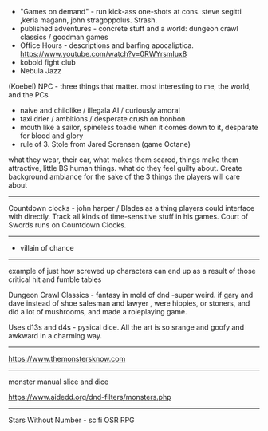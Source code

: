 
* "Games on demand" - run kick-ass one-shots at cons.  steve segitti ,keria magann, john stragoppolus. Strash.
* published adventures - concrete stuff and a world:  dungeon crawl classics / goodman games
* Office Hours - descriptions and barfing apocaliptica. https://www.youtube.com/watch?v=0RWYrsmIux8
* kobold fight club
* Nebula Jazz


(Koebel) NPC - three things that matter. most interesting to me, the world, and the PCs
  - naive and childlike / illegala AI / curiously amoral
  - taxi drier / ambitions / desperate crush on bonbon
  - mouth like a sailor, spineless toadie when it comes down to it,  desparate for blood and glory
  - rule of 3.  Stole from Jared Sorensen (game Octane)

what they wear, their car, what makes them scared, things make them attractive,
little BS human things. what do they feel guilty about. Create background ambiance
for the sake of the 3 things the players will care about

----------
Countdown clocks - john harper / Blades as a thing players could interface with
directly.  Track all kinds of time-sensitive stuff in his games. Court of Swords
runs on Countdown Clocks.

----------

* villain of chance

----------

example of just how screwed up characters can end up as a result of those critical hit and fumble tables

Dungeon Crawl Classics - fantasy in mold of dnd -super weird. if gary and dave instead of
shoe salesman and lawyer , were hippies, or stoners, and did a lot of mushrooms, and made
a roleplaying game.

Uses d13s and d4s - pysical dice. All the art is so srange and goofy and awkward in a charming
way.

----------

https://www.themonstersknow.com

----------

monster manual slice and dice

https://www.aidedd.org/dnd-filters/monsters.php

----------

Stars Without Number - scifi OSR RPG
